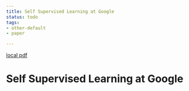 ```yaml
---
title: Self Supervised Learning at Google
status: todo
tags:
- other-default
- paper

---
```


[local pdf](../../../pdfs/Self%20Supervised%20Learning%20at%20Google.pdf)

# Self Supervised Learning at Google
